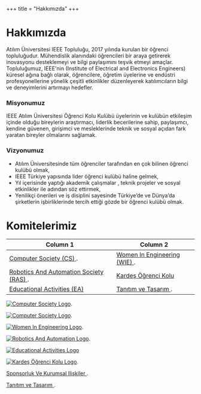 +++
title = "Hakkımızda"
+++

# Hakkımızda

Atılım Üniversitesi IEEE Topluluğu, 2017 yılında kurulan bir öğrenci topluluğudur. Mühendislik alanındaki öğrencileri bir araya getirerek inovasyonu desteklemeyi ve bilgi paylaşımını teşvik etmeyi amaçlar. Topluluğumuz, IEEE'nin (Institute of Electrical and Electronics Engineers) küresel ağına bağlı olarak, öğrencilere, öğretim üyelerine ve endüstri profesyonellerine yönelik çeşitli etkinlikler düzenleyerek katılımcıların bilgi ve deneyimlerini artırmayı hedefler.

### Misyonumuz

IEEE Atılım Üniversitesi Öğrenci Kolu Kulübü üyelerinin ve kulübün etkileşim içinde
olduğu bireylerin araştırmacı, liderlik becerilerine sahip, paylaşımcı, kendine güvenen,
girişimci ve mesleklerinde teknik ve sosyal açıdan fark yaratan bireyler olmalarını sağlamak.

### Vizyonumuz

- Atılım Üniversitesinde tüm öğrenciler tarafından en çok bilinen öğrenci kulübü olmak,
- IEEE Türkiye yapısında lider öğrenci kulübü haline gelmek,
- Yıl içerisinde yaptığı akademik çalışmalar , teknik projeler ve sosyal etkinlikler ile
adından söz ettirmek,
- Yenilikçi önerileri ve iş disiplini sayesinde Türkiye’de ve Dünya’da şirketlerin
işbirliklerinde tercih ettiği gözde bir öğrenci kulübü olmak.

# Komitelerimiz


| Column 1 | Column 2 |
| -------- | -------- |
| [Computer Society (CS) ](https://ieee-atilim.github.io/ourteam/wie).      | [Women In Engineering (WIE) ](https://ieee-atilim.github.io/ourteam/wie).    | 
| [Robotics And Automation Society (RAS) ](https://ieee-atilim.github.io/ourteam/ras).| [Kardeş Öğrenci Kolu](https://ieee-atilim.github.io/ourteam/kok)   |
| [Educational Activities (EA) ](https://ieee-atilim.github.io/ourteam/ea) | [Tanıtım ve Tasarım ](https://ieee-atilim.github.io/ourteam/tt).

 


[![Computer Society Logo](/img/comittee_logo/cs_logo.png)](https://ieee-atilim.github.io/ourteam/cs).

[![Computer Society Logo](/img/comittee_logo/cs_logo.png)](https://ieee-atilim.github.io/ourteam/cs).

[![Women In Engineering Logo](/img/comittee_logo/wie_logo.png)](https://ieee-atilim.github.io/ourteam/wie).

[![Robotics And Automation Logo](/img/comittee_logo/ras_logo.png)](https://ieee-atilim.github.io/ourteam/ras).

[![Educational Activities Logo](/img/comittee_logo/ea_logo.png)](https://ieee-atilim.github.io/ourteam/ea)

[![Kardeş Öğrenci Kolu Logo](/img/comittee_logo/kok.png)](https://ieee-atilim.github.io/ourteam/kok).

[Sponsorluk Ve Kurumsal Ilişkiler ](https://ieee-atilim.github.io/ourteam/sk).

[Tanıtım ve Tasarım ](https://ieee-atilim.github.io/ourteam/tt).
 
